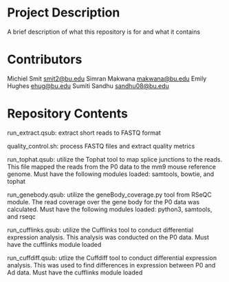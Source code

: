 # Project Description

A brief description of what this repository is for and what it contains

# Contributors
Michiel Smit smit2@bu.edu
Simran Makwana makwana@bu.edu
Emily Hughes ehug@bu.edu
Sumiti Sandhu sandhu08@bu.edu

# Repository Contents
run_extract.qsub: extract short reads to FASTQ format

quality_control.sh: process FASTQ files and extract quality metrics

run_tophat.qsub: utilize the Tophat tool to map splice junctions to the reads. This file mapped the reads from the P0 data to the mm9 mouse reference genome. Must have the following modules loaded: samtools, bowtie, and tophat

run_genebody.qsub: utilize the geneBody_coverage.py tool from RSeQC module. The read coverage over the gene body for the P0 data was calculated. Must have the following modules loaded: python3, samtools, and rseqc

run_cufflinks.qsub: utilize the Cufflinks tool to conduct differential expression analysis. This analysis was conducted on the P0 data. Must have the cufflinks module loaded

run_cuffdiff.qsub: utlize the Cuffdiff tool to conduct differential expression analysis. This was used to find differences in expression between P0 and Ad data. Must have the cufflinks module loaded
